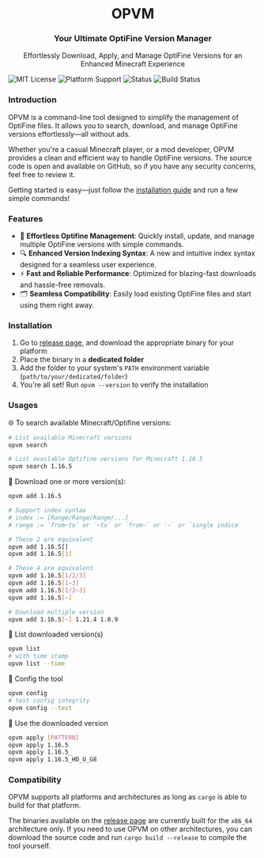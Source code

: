 <center>
    <h1 align="center">OPVM</h1>
    <h3 align="center">Your Ultimate OptiFine Version Manager</h3>
    <p align="center">Effortlessly Download, Apply, and Manage OptiFine Versions for an Enhanced Minecraft Experience</p>
</center>

![MIT License](https://img.shields.io/badge/License-MIT-blue.svg)
![Platform Support](https://img.shields.io/badge/Platform-Linux%20%7C%20Windows%20%7C%20macOS-blue)
![Status](https://img.shields.io/badge/status-stable-brightgreen)
![Build Status](https://github.com/zzzJe/ropvm/actions/workflows/build-and-release.yml/badge.svg)

### Introduction

OPVM is a command-line tool designed to simplify the management of OptiFine files. It allows you to search, download, and manage OptiFine versions effortlessly—all without ads.

Whether you're a casual Minecraft player, or a mod developer, OPVM provides a clean and efficient way to handle OptiFine versions. The source code is open and available on GitHub, so if you have any security concerns, feel free to review it.

Getting started is easy—just follow the [installation guide](#installation) and run a few simple commands!

### Features

- 🚀 **Effortless Optifine Management**: Quickly install, update, and manage multiple OptiFine versions with simple commands.
- 🔍 **Enhanced Version Indexing Syntax**: A new and intuitive index syntax designed for a seamless user experience.
- ⚡ **Fast and Reliable Performance**: Optimized for blazing-fast downloads and hassle-free removals.
- 🗂️ **Seamless Compatibility**: Easily load existing OptiFine files and start using them right away.

### Installation

1. Go to [release page](https://github.com/zzzje/ropvm/releases/latest), and download the appropriate binary for your platform
2. Place the binary in a **dedicated folder**
3. Add the folder to your system's `PATH` environment variable (`path/to/your/dedicated/folder`)
4. You're all set! Run `opvm --version` to verify the installation

### Usages

🌐 To search available Minecraft/Optifine versions:
```sh
# List available Minecraft versions
opvm search

# List available Optifine versions for Minecraft 1.16.5
opvm search 1.16.5
```

🔰 Download one or more version(s):
```sh
opvm add 1.16.5

# Support index syntax
# index := [Range/Range/Range/...]
# range := `from~to` or `~to` or `from~` or `~` or `single indice`

# These 2 are equivalent
opvm add 1.16.5[]
opvm add 1.16.5[1]

# These 4 are equivalent
opvm add 1.16.5[1/2/3]
opvm add 1.16.5[1~3]
opvm add 1.16.5[1/2~3]
opvm add 1.16.5[~]

# Download multiple version
opvm add 1.16.5[~] 1.21.4 1.8.9
```

🔷 List downloaded version(s)
```sh
opvm list
# with time stamp
opvm list --time
```
🔨 Config the tool
```sh
opvm config
# test config integrity
opvm config --test
```

🚩 Use the downloaded version
```sh
opvm apply [PATTERN]
opvm apply 1.16.5
opvm apply 1.16.5_
opvm apply 1.16.5_HD_U_G8
```

### Compatibility

OPVM supports all platforms and architectures as long as `cargo` is able to build for that platform.

The binaries available on the [release page](https://github.com/zzzje/ropvm/releases/latest) are currently built for the `x86_64` architecture only. If you need to use OPVM on other architectures, you can download the source code and run `cargo build --release` to compile the tool yourself.
